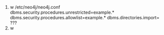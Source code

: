 1. w /etc/neo4j/neo4j.conf
dbms.security.procedures.unrestricted=example.*
dbms.security.procedures.allowlist=example.*
dbms.directories.import= ???
2. w 